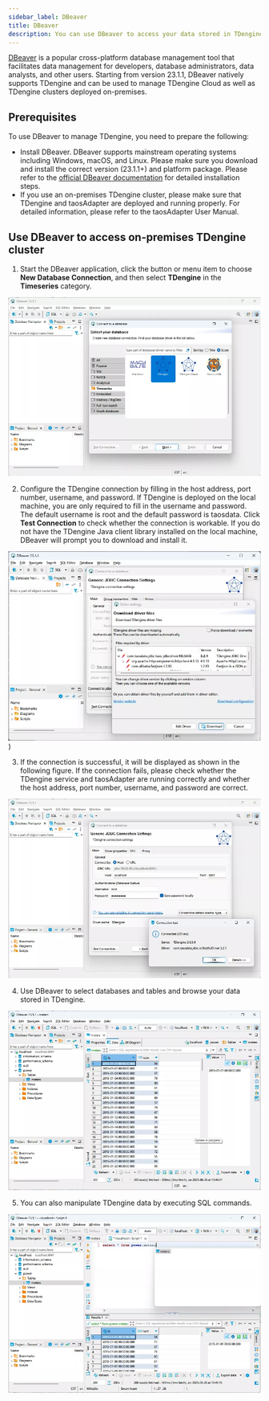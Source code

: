 ```yaml
---
sidebar_label: DBeaver
title: DBeaver
description: You can use DBeaver to access your data stored in TDengine and TDengine Cloud.
---
```


[DBeaver](https://dbeaver.io/) is a popular cross-platform database management tool that facilitates data management for developers, database administrators, data analysts, and other users. Starting from version 23.1.1, DBeaver natively supports TDengine and can be used to manage TDengine Cloud as well as TDengine clusters deployed on-premises.

## Prerequisites

To use DBeaver to manage TDengine, you need to prepare the following:

- Install DBeaver. DBeaver supports mainstream operating systems including Windows, macOS, and Linux. Please make sure you download and install the correct version (23.1.1+) and platform package. Please refer to the [official DBeaver documentation](https://github.com/dbeaver/dbeaver/wiki/Installation) for detailed installation steps.
- If you use an on-premises TDengine cluster, please make sure that TDengine and taosAdapter are deployed and running properly. For detailed information, please refer to the taosAdapter User Manual.

## Use DBeaver to access on-premises TDengine cluster

1. Start the DBeaver application, click the button or menu item to choose **New Database Connection**, and then select **TDengine** in the **Timeseries** category.

 ![Connect TDengine with DBeaver](../assets/dbeaver-connect-tdengine-en.webp)

2. Configure the TDengine connection by filling in the host address, port number, username, and password. If TDengine is deployed on the local machine, you are only required to fill in the username and password. The default username is root and the default password is taosdata. Click **Test Connection** to check whether the connection is workable. If you do not have the TDengine Java client library installed on the local machine, DBeaver will prompt you to download and install it.

 ![Configure the TDengine connection](../assets/dbeaver-config-tdengine-en.webp))

3. If the connection is successful, it will be displayed as shown in the following figure. If the connection fails, please check whether the TDengine service and taosAdapter are running correctly and whether the host address, port number, username, and password are correct.

 ![Connection successful](../assets/dbeaver-connect-tdengine-test-en.webp)

4. Use DBeaver to select databases and tables and browse your data stored in TDengine.

 ![Browse TDengine data with DBeaver](../assets/dbeaver-browse-data-en.webp)

5. You can also manipulate TDengine data by executing SQL commands.

 ![Use SQL commands to manipulate TDengine data in DBeaver](../assets/dbeaver-sql-execution-en.webp)
